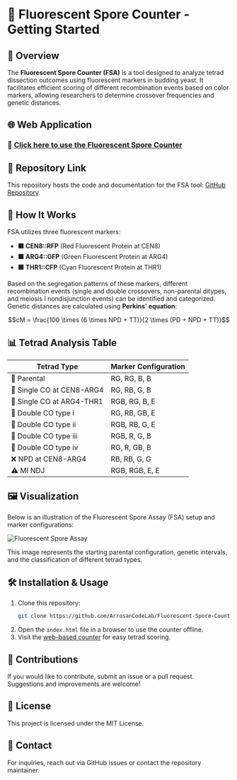 # 📌 Fluorescent Spore Counter - Getting Started

## 🔬 Overview
The **Fluorescent Spore Counter (FSA)** is a tool designed to analyze tetrad dissection outcomes using fluorescent markers in budding yeast. It facilitates efficient scoring of different recombination events based on color markers, allowing researchers to determine crossover frequencies and genetic distances.

## 🌐 Web Application
### **🔗 [Click here to use the Fluorescent Spore Counter](https://ArrosanRajalingam.github.io/Fluorescent-Spore-Counter/)**

## 📂 Repository Link
This repository hosts the code and documentation for the FSA tool: [GitHub Repository](https://github.com/ArrosanRajalingam/Fluorescent-Spore-Counter).

## 🧬 How It Works
FSA utilizes three fluorescent markers:
- **🟥 CEN8::RFP** (Red Fluorescent Protein at CEN8)
- **🟩 ARG4::GFP** (Green Fluorescent Protein at ARG4)
- **🟦 THR1::CFP** (Cyan Fluorescent Protein at THR1)

Based on the segregation patterns of these markers, different recombination events (single and double crossovers, non-parental ditypes, and meiosis I nondisjunction events) can be identified and categorized. Genetic distances are calculated using **Perkins' equation**:

$$cM = \frac{100 \times (6 \times NPD + TT)}{2 \times (PD + NPD + TT)}$$

## 📊 Tetrad Analysis Table
| **Tetrad Type** | **Marker Configuration** |
|---------------|------------------------|
| 🧬 Parental | RG, RG, B, B |
| 🔄 Single CO at CEN8-ARG4 | RG, RB, G, B |
| 🔄 Single CO at ARG4-THR1 | RGB, RG, B, E |
| 🔄 Double CO type i | RG, RB, GB, E |
| 🔄 Double CO type ii | RGB, RB, G, E |
| 🔄 Double CO type iii | RGB, R, G, B |
| 🔄 Double CO type iv | RG, R, GB, B |
| ❌ NPD at CEN8-ARG4 | RB, RB, G, G |
| ⚠️ MI NDJ | RGB, RGB, E, E |

## 🖼️ Visualization
Below is an illustration of the Fluorescent Spore Assay (FSA) setup and marker configurations:

![Fluorescent Spore Assay](Images/Illustrate.jpg)

This image represents the starting parental configuration, genetic intervals, and the classification of different tetrad types.

## 🛠️ Installation & Usage
1. Clone this repository:
   ```bash
   git clone https://github.com/ArrosanCodeLab/Fluorescent-Spore-Counter.git
   ```
2. Open the `index.html` file in a browser to use the counter offline.
3. Visit the [web-based counter](https://ArrosanRajalingam.github.io/Fluorescent-Spore-Counter/) for easy tetrad scoring.

## 🤝 Contributions
If you would like to contribute, submit an issue or a pull request. Suggestions and improvements are welcome!

## 📜 License
This project is licensed under the MIT License.

## 📧 Contact
For inquiries, reach out via GitHub issues or contact the repository maintainer.
